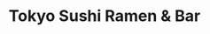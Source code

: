 ---
layout: place
title: "Tokyo Sushi Ramen & Bar"
permalink: /maine/portland/tokyo-sushi-ramen-bar.html
stateAbbr: ME
stateName: Maine
cityName: Portland
place_id: ChIJ1T7CXM6dskwR8Iud0lCP-q8
photos:
  - name: >-
      places/ChIJ1T7CXM6dskwR8Iud0lCP-q8/photos/AeeoHcIC58wpX_hu34SSuLZUvGsV48er1H9QZvLHs2jVBuUsOF0nhpHuukmlK4BpEsKhVGtsEkJrTAVpihPknYOB7KJtNPcmkzistjDYjO32TeYnDwEi3--djv4sR-7hegnG_WAXa6580so20Pu6IJQk1EwlxG5k63tRKzF1vioZcrX9fdqdiONOEyNQoIILyT3l5ROoFniNZOKVRdZ9hTtaKdjIqoqwir1qE3vNZVdbiZ_mkOAKBgQEDU0WmqNEW6sv6akCzgJo6SuJDgmrm10y99mSOnPwr3M_64FBI9PRA6cMig
    widthPx: 3024
    heightPx: 4032
    authorAttributions:
      - displayName: Tokyo Sushi Ramen & Bar
        uri: https://maps.google.com/maps/contrib/107030635178795903581
        photoUri: >-
          https://lh3.googleusercontent.com/a-/ALV-UjUEXNuvEFp9vFREuTdiTDFJYnN6QYoXCIz6XAwgE96ADDX9Lcg=s100-p-k-no-mo
    flagContentUri: >-
      https://www.google.com/local/imagery/report/?cb_client=maps_api_places.places_api&image_key=!1e10!2sAF1QipP93dwhrN5UzfxtJvY-0OIU-gNSrVGluQAV5Lya&hl=en-US
    googleMapsUri: >-
      https://www.google.com/maps/place//data=!3m4!1e2!3m2!1sAF1QipP93dwhrN5UzfxtJvY-0OIU-gNSrVGluQAV5Lya!2e10!4m2!3m1!1s0x4cb29dce5cc23ed5:0xaffa8f50d29d8bf0
  - name: >-
      places/ChIJ1T7CXM6dskwR8Iud0lCP-q8/photos/AeeoHcKt49lJumTSzUDcwMJN4SsHYqISklj8tuWKqgZFs9Oaf2BGvIoSELyGF-HHLNwJGhxWmt8ByDyllAI5mfcvQO9Hzatz9XIMaTS4OPSLd9WAJJYvp-vgTUY_oafUnudRfy1m2zLN2_Zc81EBcoXoZNOJYxO4b73i-AuKMuHXuj2ifwkX8CEGvSgx7-F0V86iSZ-FRvAKXZlWINk1WpeSiKW9pZMHzlUH74OhP3nXYUvcZabBxDbBBtfgr48vYBgbZgdutxp0niu3sQuCkYbdWINQ5sH6E8gt2ag5g6FavjgElw
    widthPx: 3024
    heightPx: 4032
    authorAttributions:
      - displayName: Tokyo Sushi Ramen & Bar
        uri: https://maps.google.com/maps/contrib/107030635178795903581
        photoUri: >-
          https://lh3.googleusercontent.com/a-/ALV-UjUEXNuvEFp9vFREuTdiTDFJYnN6QYoXCIz6XAwgE96ADDX9Lcg=s100-p-k-no-mo
    flagContentUri: >-
      https://www.google.com/local/imagery/report/?cb_client=maps_api_places.places_api&image_key=!1e10!2sAF1QipMadkqwBmop5ZTshMOH2d5O7M1Xr_pdgGhT72me&hl=en-US
    googleMapsUri: >-
      https://www.google.com/maps/place//data=!3m4!1e2!3m2!1sAF1QipMadkqwBmop5ZTshMOH2d5O7M1Xr_pdgGhT72me!2e10!4m2!3m1!1s0x4cb29dce5cc23ed5:0xaffa8f50d29d8bf0
  - name: >-
      places/ChIJ1T7CXM6dskwR8Iud0lCP-q8/photos/AeeoHcJrjxTq18Qr08H9LVGYGj-52w-grsvZY4HqjvpgbSKhrhSxG9BZQogZQUx8BjdfN3qixjMLsuhtXLXNSGtfGN8K9APWbI--9QlPp-LlL3eQMrgXjqs6c7oEzC9iM8D3K4SoABY4sF18S2ixRrvIoZiZDdKhsumCdjAcOJTgVWZBRtGIuTqG2KyaQSkJQJLv6PoHB1lsVHl0RwybNm1gwt4wZ9DxGUqDh4E7dgRdaFrC_6Kcn69Z4D6faojXvjx_LCpQyha-MJrIGjMPzshNgo3BcP66oAOd9OEfG-ZrzI4O1pAn8pWnkzL_vmuCaI1VYoGNzN5G0A5YU6n-Mz2_v11EOhVxySZi5hcM-3A72cCwnOhC12YDR57k-XqEBynXCRARA677wwz3pK76F-_TRrfT5x2H2a_CRJVMxRlH4TH9Svsv
    widthPx: 4000
    heightPx: 3000
    authorAttributions:
      - displayName: Aaron Cox
        uri: https://maps.google.com/maps/contrib/105283388181465006297
        photoUri: >-
          https://lh3.googleusercontent.com/a/ACg8ocLn5W0Jznvkmrz4oKNtoV5C0HvSzWA73UwXbrRyxkHEtRAWwgQ=s100-p-k-no-mo
    flagContentUri: >-
      https://www.google.com/local/imagery/report/?cb_client=maps_api_places.places_api&image_key=!1e10!2sCIHM0ogKEICAgMDQ75jJkQE&hl=en-US
    googleMapsUri: >-
      https://www.google.com/maps/place//data=!3m4!1e2!3m2!1sCIHM0ogKEICAgMDQ75jJkQE!2e10!4m2!3m1!1s0x4cb29dce5cc23ed5:0xaffa8f50d29d8bf0
  - name: >-
      places/ChIJ1T7CXM6dskwR8Iud0lCP-q8/photos/AeeoHcLemr2wbAYallwyKHHjxTT0J7SunAmdhCReRmDyscspHH1PfrylE8mwqeeEI9irWc4yD5zPfRFSiROYc8L7OR66tmzlVsO8zB9as41vvJ5FAKWA6ks_r-IVsaxaYDTFlWlco6ERzZt4EcIOCpG_4vRxGFmEIh1OFJ-lNlIHK-jvFz02NwrEaalvPqQyLip_JLjTF2dWZaPvrJdS_MkYP-cfsBJEEcITOjHPmOhIL1Q6-Wyr_nYt3bxogfglhA5wlcJpj-zP1zwSFSqnV8wwv0oiYNHgpRb2Kf3k45RwYFySxg
    widthPx: 3024
    heightPx: 4032
    authorAttributions:
      - displayName: Tokyo Sushi Ramen & Bar
        uri: https://maps.google.com/maps/contrib/107030635178795903581
        photoUri: >-
          https://lh3.googleusercontent.com/a-/ALV-UjUEXNuvEFp9vFREuTdiTDFJYnN6QYoXCIz6XAwgE96ADDX9Lcg=s100-p-k-no-mo
    flagContentUri: >-
      https://www.google.com/local/imagery/report/?cb_client=maps_api_places.places_api&image_key=!1e10!2sAF1QipMk-s7xhH4PpTsY1pkYuEc7gcNTM0zHls9bApIz&hl=en-US
    googleMapsUri: >-
      https://www.google.com/maps/place//data=!3m4!1e2!3m2!1sAF1QipMk-s7xhH4PpTsY1pkYuEc7gcNTM0zHls9bApIz!2e10!4m2!3m1!1s0x4cb29dce5cc23ed5:0xaffa8f50d29d8bf0
  - name: >-
      places/ChIJ1T7CXM6dskwR8Iud0lCP-q8/photos/AeeoHcIfqquWUoHGUbxkIA1loNltKYvLv4ndXRheyoWRsPrURWVMlxN_e7MoMZElbNn1MCfDtokvp5WgyQlHo0r5qpQUAWbWPmspkakfCBcnWaLgh_uPRwKoiWa270fKfSa2S6eFEaDpF6ECPfNIvZkWqjCm0EXGz_kdZCpMHyKo7-71WJJxHPTbzJnmGjnmPl81n1GPYpusJI9HsH1NTeF-cPDBKGzsShWGtH94vFJfYr9DfgAOBtx31uixzy8FQz7lOiK_lFWUzGm-uLU-N2HR77ib4eFXEVeV5wh25I4nJExddff8JLBFgNlfPqgP0yqUyyT3MyFW6yliya7ndZMGws7rNSsedTNyT6B-SgKQXiOCifKpuY1MDXtcvvPmhx_YGbVMdUoNiKRVYsgfURs_veZo6LAPwq1Zk1kTaMjoUgckMQ
    widthPx: 3000
    heightPx: 4000
    authorAttributions:
      - displayName: Kelly White
        uri: https://maps.google.com/maps/contrib/103406807112683684010
        photoUri: >-
          https://lh3.googleusercontent.com/a-/ALV-UjUO0Z7G9q3lG6KT26XGATGZr27CR_F4GzdeSMjzb6O0y8AsuC3F=s100-p-k-no-mo
    flagContentUri: >-
      https://www.google.com/local/imagery/report/?cb_client=maps_api_places.places_api&image_key=!1e10!2sCIHM0ogKEICAgMCwvoCqaw&hl=en-US
    googleMapsUri: >-
      https://www.google.com/maps/place//data=!3m4!1e2!3m2!1sCIHM0ogKEICAgMCwvoCqaw!2e10!4m2!3m1!1s0x4cb29dce5cc23ed5:0xaffa8f50d29d8bf0
  - name: >-
      places/ChIJ1T7CXM6dskwR8Iud0lCP-q8/photos/AeeoHcKxyII0U6sLBWoN7SleH8L22g90lqKpgGLqQHk1AQC9WxkwNeZHNRHNg6bqJgmjG-CJEJNZED-33PTmQJ7OeJjjt9G9gAsi0dIp5SKClv6DgQM7rSPRYzYncApKD4GI2G04rUpJ2MIg4w3uyKRrgHCi8lPp3LJ5n4O3kt6nl3Q2vrdt480Vy0TNVNBV6LlCFHzetBy-XUghGowXj_oXpDTCeGSOyro97w2JblaoqDEbWrvsdRUCcPVGs4LjuJUzB-7j9YG5nuzhhAKUfkAi0m8U-ZPPRhCgK5dRRnk-FCXrSVLjy3pVMBMrHPB_nct_q52Wj6LSWuiBX1Hj2X-EBHy5AfAbzZqAmzgOnpdnWELTGwEAwKhtX2oWkqwlIe8RDDZTvpEP8Rx6HGdB-ZLGYzipNjXcjGCqie_bRy2EVlEdi0k
    widthPx: 3024
    heightPx: 4032
    authorAttributions:
      - displayName: Bright Chang
        uri: https://maps.google.com/maps/contrib/116030226199680948882
        photoUri: >-
          https://lh3.googleusercontent.com/a-/ALV-UjVNxrn_2X8LYey_29RSOrFA7Gi2k9YjLvDGj3BvSMrNMQHuEBkN=s100-p-k-no-mo
    flagContentUri: >-
      https://www.google.com/local/imagery/report/?cb_client=maps_api_places.places_api&image_key=!1e10!2sCIHM0ogKEICAgIC_m5Xk0gE&hl=en-US
    googleMapsUri: >-
      https://www.google.com/maps/place//data=!3m4!1e2!3m2!1sCIHM0ogKEICAgIC_m5Xk0gE!2e10!4m2!3m1!1s0x4cb29dce5cc23ed5:0xaffa8f50d29d8bf0
  - name: >-
      places/ChIJ1T7CXM6dskwR8Iud0lCP-q8/photos/AeeoHcLvIu34ge8RgsOmlbdfmsCXseCfujy0npbf-xbXZ_WnhKIN7ii0bxGArjav7aWie4Vqbj8FQ3we4765S_AdBFskN2h4f6G3OIQkM-PV5ziukkRdn8J-etW8XruNRmenjGm-8mSWh98J-aC-OQcEa1qeOXu8nbiMM0wqUUB8iJi4RIWUYgX8pprgA7I5elVIyPhQ0IGm5CmpllYWn64WpUFurdtWbr7jPAj9eI6jf8cScF8OOzb3J43jgN_c0gpnMLYj3KQjw0ofV_Woool4_CyF2xEPZ7sL7funcSVPol1IZw
    widthPx: 3024
    heightPx: 4032
    authorAttributions:
      - displayName: Tokyo Sushi Ramen & Bar
        uri: https://maps.google.com/maps/contrib/107030635178795903581
        photoUri: >-
          https://lh3.googleusercontent.com/a-/ALV-UjUEXNuvEFp9vFREuTdiTDFJYnN6QYoXCIz6XAwgE96ADDX9Lcg=s100-p-k-no-mo
    flagContentUri: >-
      https://www.google.com/local/imagery/report/?cb_client=maps_api_places.places_api&image_key=!1e10!2sAF1QipPjzFhMrP_ZBssZjgpq3btr4c7aZ6f0RfrI8yR7&hl=en-US
    googleMapsUri: >-
      https://www.google.com/maps/place//data=!3m4!1e2!3m2!1sAF1QipPjzFhMrP_ZBssZjgpq3btr4c7aZ6f0RfrI8yR7!2e10!4m2!3m1!1s0x4cb29dce5cc23ed5:0xaffa8f50d29d8bf0
  - name: >-
      places/ChIJ1T7CXM6dskwR8Iud0lCP-q8/photos/AeeoHcIwwNWRulXbMZh3G38HDNi7lY_SzpJpDVPn-K0CpGQ6Jj7cQSBGTtwqwsKpCGk5RpshncdQgzFS-rdbo5Dr7MI1WbT-rsU7hoCE3qew1K9SJ7KKtySn1Gv606FXCLHpWn71ezh0CNt-PgbE2LBSnniGqkqNAVqAKmboBZajK-mcvHh1TJvQPqTmJmDfMJR2CaHspTxxp0eEUAWAL6SLyB_CFLM29dNwd7G7rcl-_a4_VPFJeG-AEk2olrC4-z51r1n4rxgTTADkJfRTRDc3uwJx1s8EAHtX71yMeYBRZN4ag9dVv-1OS9tTFSitlGYystheUzxeUpCPFGP-Ns39V8oMqi7nrnKdlgyiTlTfjq2LsQvPVw5Nq3v8ZVrybLlF9D7L5E5NX2unhO6ILeyQMuoQVykR8591c24ih4rR6xl7eps
    widthPx: 3024
    heightPx: 4032
    authorAttributions:
      - displayName: Theduck ເດິະດັກ
        uri: https://maps.google.com/maps/contrib/109256175727989493383
        photoUri: >-
          https://lh3.googleusercontent.com/a-/ALV-UjVBH5lb-NvpofZamj7DrFBTxPahO20udAr5Vbs-lFteW0h0PnY=s100-p-k-no-mo
    flagContentUri: >-
      https://www.google.com/local/imagery/report/?cb_client=maps_api_places.places_api&image_key=!1e10!2sCIHM0ogKEICAgICTmvfj_gE&hl=en-US
    googleMapsUri: >-
      https://www.google.com/maps/place//data=!3m4!1e2!3m2!1sCIHM0ogKEICAgICTmvfj_gE!2e10!4m2!3m1!1s0x4cb29dce5cc23ed5:0xaffa8f50d29d8bf0
  - name: >-
      places/ChIJ1T7CXM6dskwR8Iud0lCP-q8/photos/AeeoHcLFXCj2XqZo1VVp641yLelAKTSG0YDdjnrosOL8Q7Q0EUwZRQM-ZEBQzCUAREeFwN66pPaKt4UaVQpK8QQY3gdCdgRtpYNl-mul9cIUxP1gn1XzmYApNCXXwQf4XV70-vAAUF7fgmnAp-_RdVFkMXgbeWfYrpxi4o57nduRAbk2KeKJeoufizmuSHsbJ7m5IHa9KS150LmR8i2Ov-pb88KM8-O8zddx-F_1Dv0eRCk1Ckh63Qu-FDZ9hXDAWVBVrSic8188zwHBvgpL8gpPIdeRm2tK-ojOZRz6BiyVhID7aA
    widthPx: 1080
    heightPx: 1440
    authorAttributions:
      - displayName: Tokyo Sushi Ramen & Bar
        uri: https://maps.google.com/maps/contrib/107030635178795903581
        photoUri: >-
          https://lh3.googleusercontent.com/a-/ALV-UjUEXNuvEFp9vFREuTdiTDFJYnN6QYoXCIz6XAwgE96ADDX9Lcg=s100-p-k-no-mo
    flagContentUri: >-
      https://www.google.com/local/imagery/report/?cb_client=maps_api_places.places_api&image_key=!1e10!2sAF1QipOgLhmzEp7E6Lt8XtM2UCyxagvha55iJqLfpbXr&hl=en-US
    googleMapsUri: >-
      https://www.google.com/maps/place//data=!3m4!1e2!3m2!1sAF1QipOgLhmzEp7E6Lt8XtM2UCyxagvha55iJqLfpbXr!2e10!4m2!3m1!1s0x4cb29dce5cc23ed5:0xaffa8f50d29d8bf0
  - name: >-
      places/ChIJ1T7CXM6dskwR8Iud0lCP-q8/photos/AeeoHcJLHTOWkLeUWu44z1pruHpehmhZcJYieQzp6R3-gK5bdRB33SbLr-ZIuIPTfsn9wn4_s0UnBIesI8bZbSa_KBZamzOoMi8lQJZYLOaksVuc1NBUz_hK7tNrrdKeoDSdOY8zUt14WwFhPCpQaVejjhjzVKHZqVFmNmkCLaDlzwFhXeh6T2AaL56WpVmNr0s9YETckMTy3EUnmWuQ586GXgUj_I65TWirkfm4spGgmdgmNFpJZjMqmFKCTSfphSFcWs_n2iy-86qhxC4UrvNlPhiDjRfXH9BA3iL8uA8ozaNwPxEfTGIwvaP9cXtV3Rngatf6EfemhfE6hbdCr5s25oKbTE_a5-z5wpCc18zgYtZzGzXk5m-uhFnkEIaQxDcpRUfCIc2ABWMVlikdzJTXmsTnaoTU3c6ERzqHrbaTeJj5qQ
    widthPx: 4000
    heightPx: 2252
    authorAttributions:
      - displayName: Joe
        uri: https://maps.google.com/maps/contrib/106562550895418658717
        photoUri: >-
          https://lh3.googleusercontent.com/a/ACg8ocK7PYRNIQJhItNgFB889H9ojM4OiRjFVtkTdHv_Zci7qRuwVw=s100-p-k-no-mo
    flagContentUri: >-
      https://www.google.com/local/imagery/report/?cb_client=maps_api_places.places_api&image_key=!1e10!2sCIHM0ogKEICAgICbiq6wRA&hl=en-US
    googleMapsUri: >-
      https://www.google.com/maps/place//data=!3m4!1e2!3m2!1sCIHM0ogKEICAgICbiq6wRA!2e10!4m2!3m1!1s0x4cb29dce5cc23ed5:0xaffa8f50d29d8bf0
address: 11 Brown St, Portland, ME 04101, USA
street: 11 Brown St
city: Portland
state: ME
zip: '04101'
country: USA
neighborhood: Downtown
latitude: '43.656226'
longitude: '-70.259797'
accessibility_options:
  wheelchairAccessibleParking: true
  wheelchairAccessibleEntrance: true
  wheelchairAccessibleRestroom: true
  wheelchairAccessibleSeating: true
business_status: OPERATIONAL
name: Tokyo Sushi Ramen & Bar
google_maps_links:
  directionsUri: >-
    https://www.google.com/maps/dir//''/data=!4m7!4m6!1m1!4e2!1m2!1m1!1s0x4cb29dce5cc23ed5:0xaffa8f50d29d8bf0!3e0
  placeUri: https://maps.google.com/?cid=12680605278108748784
  writeAReviewUri: >-
    https://www.google.com/maps/place//data=!4m3!3m2!1s0x4cb29dce5cc23ed5:0xaffa8f50d29d8bf0!12e1
  reviewsUri: >-
    https://www.google.com/maps/place//data=!4m4!3m3!1s0x4cb29dce5cc23ed5:0xaffa8f50d29d8bf0!9m1!1b1
  photosUri: >-
    https://www.google.com/maps/place//data=!4m3!3m2!1s0x4cb29dce5cc23ed5:0xaffa8f50d29d8bf0!10e5
primary_type: Japanese Restaurant
opening_hours:
  regular: null
  current: null
secondary_opening_hours:
  regular:
    weekdayDescriptions: null
    type: null
  current:
    weekdayDescriptions: null
    type: null
phone: (207) 613-9919
price_level: PRICE_LEVEL_MODERATE
price_range: $20 &ndash; $30
rating: '4.2'
rating_count: 259
website: https://www.tokyosushiramenme.com/
description: null
reviews:
  - name: >-
      places/ChIJ1T7CXM6dskwR8Iud0lCP-q8/reviews/ChZDSUhNMG9nS0VJQ0FnTUN3dm9DcVN3EAE
    relativePublishTimeDescription: 3 weeks ago
    rating: 3
    text:
      text: >-
        The service was welcoming, polite and very pleasant. She answered all my
        questions with a smile and checked back on me a couple of time

        I wish the food was as good, however. The ramen was warm, bordering on
        room temperature. Rather than being soft boiled as you'd expect, the egg
        was one minute away from being hard boiled. The broth probably started
        out fine, but it was too salty. I suspect this is a result of the over
        cooked (read dry and tough) pork cutlets included in the dish. They were
        so salty as to be nearly inedible. When the server asked how I was
        enjoying my meal, I remarked on how salty it was. She smiled and nodded
        apparently pleased with my assessment. I probably wouldn't revist this
        restaurant in the future.
      languageCode: en
    originalText:
      text: >-
        The service was welcoming, polite and very pleasant. She answered all my
        questions with a smile and checked back on me a couple of time

        I wish the food was as good, however. The ramen was warm, bordering on
        room temperature. Rather than being soft boiled as you'd expect, the egg
        was one minute away from being hard boiled. The broth probably started
        out fine, but it was too salty. I suspect this is a result of the over
        cooked (read dry and tough) pork cutlets included in the dish. They were
        so salty as to be nearly inedible. When the server asked how I was
        enjoying my meal, I remarked on how salty it was. She smiled and nodded
        apparently pleased with my assessment. I probably wouldn't revist this
        restaurant in the future.
      languageCode: en
    authorAttribution:
      displayName: Kelly White
      uri: https://www.google.com/maps/contrib/103406807112683684010/reviews
      photoUri: >-
        https://lh3.googleusercontent.com/a-/ALV-UjUO0Z7G9q3lG6KT26XGATGZr27CR_F4GzdeSMjzb6O0y8AsuC3F=s128-c0x00000000-cc-rp-mo-ba2
    publishTime: '2025-03-19T03:48:34.830065Z'
    flagContentUri: >-
      https://www.google.com/local/review/rap/report?postId=ChZDSUhNMG9nS0VJQ0FnTUN3dm9DcVN3EAE&d=17924085&t=1
    googleMapsUri: >-
      https://www.google.com/maps/reviews/data=!4m6!14m5!1m4!2m3!1sChZDSUhNMG9nS0VJQ0FnTUN3dm9DcVN3EAE!2m1!1s0x4cb29dce5cc23ed5:0xaffa8f50d29d8bf0
  - name: >-
      places/ChIJ1T7CXM6dskwR8Iud0lCP-q8/reviews/ChZDSUhNMG9nS0VJQ0FnSUNfbTVYa0VnEAE
    relativePublishTimeDescription: 2 months ago
    rating: 3
    text:
      text: >-
        So the reviews that are posted are very mixed in a wide spectrum. We
        decided to give this place a try since the overall rating was good. When
        we walked in, it was almost empty except a few customers. Our server was
        very enthusiastic and wonderful! Following his recommendations, we got a
        ramen and sushi. Like other reviewers stated, they give a LOT of fish
        for their sushi. Unfortunately it didn’t feel the freshest to me and my
        stomach was upset later. I also didn’t like the fake wasabi
        (horseradish). The ramen broth was good but salty. I was definitely not
        impressed with the ramen and a side of pork katsu which wasn’t the
        authentic style pork I was expecting for a Japanese ramen. Overall, it
        wasn’t as bad as some reviews stated but I also would agree the food
        just did not deliver the taste and authenticity I was expecting.
      languageCode: en
    originalText:
      text: >-
        So the reviews that are posted are very mixed in a wide spectrum. We
        decided to give this place a try since the overall rating was good. When
        we walked in, it was almost empty except a few customers. Our server was
        very enthusiastic and wonderful! Following his recommendations, we got a
        ramen and sushi. Like other reviewers stated, they give a LOT of fish
        for their sushi. Unfortunately it didn’t feel the freshest to me and my
        stomach was upset later. I also didn’t like the fake wasabi
        (horseradish). The ramen broth was good but salty. I was definitely not
        impressed with the ramen and a side of pork katsu which wasn’t the
        authentic style pork I was expecting for a Japanese ramen. Overall, it
        wasn’t as bad as some reviews stated but I also would agree the food
        just did not deliver the taste and authenticity I was expecting.
      languageCode: en
    authorAttribution:
      displayName: Bright Chang
      uri: https://www.google.com/maps/contrib/116030226199680948882/reviews
      photoUri: >-
        https://lh3.googleusercontent.com/a-/ALV-UjVNxrn_2X8LYey_29RSOrFA7Gi2k9YjLvDGj3BvSMrNMQHuEBkN=s128-c0x00000000-cc-rp-mo-ba3
    publishTime: '2025-01-19T05:55:32.246281Z'
    flagContentUri: >-
      https://www.google.com/local/review/rap/report?postId=ChZDSUhNMG9nS0VJQ0FnSUNfbTVYa0VnEAE&d=17924085&t=1
    googleMapsUri: >-
      https://www.google.com/maps/reviews/data=!4m6!14m5!1m4!2m3!1sChZDSUhNMG9nS0VJQ0FnSUNfbTVYa0VnEAE!2m1!1s0x4cb29dce5cc23ed5:0xaffa8f50d29d8bf0
  - name: >-
      places/ChIJ1T7CXM6dskwR8Iud0lCP-q8/reviews/ChZDSUhNMG9nS0VJQ0FnTURRNzVqSllREAE
    relativePublishTimeDescription: 4 weeks ago
    rating: 4
    text:
      text: >-
        Good sushi,  great Ramen bowls, and they make great drinks too! I will
        certainly go back the next time I'm in Portland.
      languageCode: en
    originalText:
      text: >-
        Good sushi,  great Ramen bowls, and they make great drinks too! I will
        certainly go back the next time I'm in Portland.
      languageCode: en
    authorAttribution:
      displayName: Aaron Cox
      uri: https://www.google.com/maps/contrib/105283388181465006297/reviews
      photoUri: >-
        https://lh3.googleusercontent.com/a/ACg8ocLn5W0Jznvkmrz4oKNtoV5C0HvSzWA73UwXbrRyxkHEtRAWwgQ=s128-c0x00000000-cc-rp-mo-ba5
    publishTime: '2025-03-15T12:40:41.592451Z'
    flagContentUri: >-
      https://www.google.com/local/review/rap/report?postId=ChZDSUhNMG9nS0VJQ0FnTURRNzVqSllREAE&d=17924085&t=1
    googleMapsUri: >-
      https://www.google.com/maps/reviews/data=!4m6!14m5!1m4!2m3!1sChZDSUhNMG9nS0VJQ0FnTURRNzVqSllREAE!2m1!1s0x4cb29dce5cc23ed5:0xaffa8f50d29d8bf0
  - name: >-
      places/ChIJ1T7CXM6dskwR8Iud0lCP-q8/reviews/ChZDSUhNMG9nS0VJQ0FnTUNnbkpfdUZREAE
    relativePublishTimeDescription: a month ago
    rating: 1
    text:
      text: >-
        I had placed a pick up order on door dash at 8:54 pm. I was told through
        my app that it would be ready for pick up at 9:22 pm. I arrive a few
        minutes early per usual when picking up take out, when I was told it
        would be a little bit. It is now 10:04 pm and am still waiting for 2
        shrimp tempura rolls and 1 pork ramen. I understand waiting a bit but it
        should certainly not take 42 plus minutes for an order of that size.
      languageCode: en
    originalText:
      text: >-
        I had placed a pick up order on door dash at 8:54 pm. I was told through
        my app that it would be ready for pick up at 9:22 pm. I arrive a few
        minutes early per usual when picking up take out, when I was told it
        would be a little bit. It is now 10:04 pm and am still waiting for 2
        shrimp tempura rolls and 1 pork ramen. I understand waiting a bit but it
        should certainly not take 42 plus minutes for an order of that size.
      languageCode: en
    authorAttribution:
      displayName: LeekyBands
      uri: https://www.google.com/maps/contrib/105114649517837275988/reviews
      photoUri: >-
        https://lh3.googleusercontent.com/a-/ALV-UjVuNIYDZBfhemrUjgWBwvLGOOiaovam_YqI9mc98CtnwyBstMA=s128-c0x00000000-cc-rp-mo
    publishTime: '2025-02-15T03:06:50.304347Z'
    flagContentUri: >-
      https://www.google.com/local/review/rap/report?postId=ChZDSUhNMG9nS0VJQ0FnTUNnbkpfdUZREAE&d=17924085&t=1
    googleMapsUri: >-
      https://www.google.com/maps/reviews/data=!4m6!14m5!1m4!2m3!1sChZDSUhNMG9nS0VJQ0FnTUNnbkpfdUZREAE!2m1!1s0x4cb29dce5cc23ed5:0xaffa8f50d29d8bf0
  - name: >-
      places/ChIJ1T7CXM6dskwR8Iud0lCP-q8/reviews/ChZDSUhNMG9nS0VJQ0FnSURWajZXWmNREAE
    relativePublishTimeDescription: a year ago
    rating: 5
    text:
      text: >-
        We were looking for a new place to get Ramen, and we stumbled across
        this place and what a great stumble!! If I could give. 10 star I would
        that’s coming from both of us. Best fried rice, the sushi rolls at the
        size they should be at a very reasonable price! And delicious. Our
        server was outstanding. We had a bunch of questions and she gladly
        answered them all. Definitely recommend this place hands down!!!!!!!!
      languageCode: en
    originalText:
      text: >-
        We were looking for a new place to get Ramen, and we stumbled across
        this place and what a great stumble!! If I could give. 10 star I would
        that’s coming from both of us. Best fried rice, the sushi rolls at the
        size they should be at a very reasonable price! And delicious. Our
        server was outstanding. We had a bunch of questions and she gladly
        answered them all. Definitely recommend this place hands down!!!!!!!!
      languageCode: en
    authorAttribution:
      displayName: Heather Ripley
      uri: https://www.google.com/maps/contrib/105093113010808447122/reviews
      photoUri: >-
        https://lh3.googleusercontent.com/a-/ALV-UjVtqoPL6wpjwhHccvljAboUCZnmAqc5fLR4OhRUvEmojYjjF3lUyA=s128-c0x00000000-cc-rp-mo-ba4
    publishTime: '2023-12-18T17:03:17.587603Z'
    flagContentUri: >-
      https://www.google.com/local/review/rap/report?postId=ChZDSUhNMG9nS0VJQ0FnSURWajZXWmNREAE&d=17924085&t=1
    googleMapsUri: >-
      https://www.google.com/maps/reviews/data=!4m6!14m5!1m4!2m3!1sChZDSUhNMG9nS0VJQ0FnSURWajZXWmNREAE!2m1!1s0x4cb29dce5cc23ed5:0xaffa8f50d29d8bf0
parking_options:
  paidParkingLot: true
  valetParking: false
payment_options:
  acceptsCreditCards: true
  acceptsDebitCards: true
  acceptsCashOnly: false
  acceptsNfc: true
allow_dogs: null
curbside_pickup: null
delivery: true
dine_in: true
good_for_children: null
good_for_groups: null
good_for_sports: null
live_music: false
menu_for_children: null
outdoor_seating: true
reservable: null
restroom: true
serves_beer: true
serves_breakfast: null
serves_brunch: false
serves_cocktails: true
serves_coffee: null
serves_dinner: true
serves_dessert: true
serves_lunch: true
serves_vegetarian_food: true
serves_wine: true
takeout: true

---